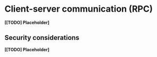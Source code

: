 # Client-server communication (RPC)

**[[TODO] Placeholder]**

## Security considerations

**[[TODO] Placeholder]**

